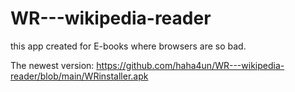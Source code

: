 # WR---wikipedia-reader
this app created for E-books where browsers are so bad.

The newest version: https://github.com/haha4un/WR---wikipedia-reader/blob/main/WRinstaller.apk
